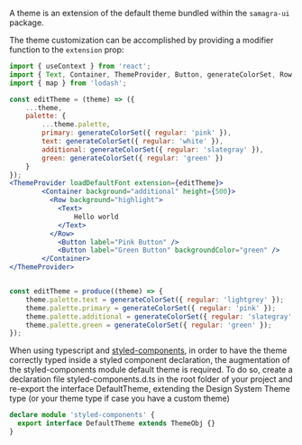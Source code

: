 

A theme is an extension of the default theme bundled within the `samagra-ui` package.

The theme customization can be accomplished by providing a modifier function to the `extension` prop:

```jsx
import { useContext } from 'react';
import { Text, Container, ThemeProvider, Button, generateColorSet, Row } from 'samagra-ui';
import { map } from 'lodash';

const editTheme = (theme) => ({
	...theme,
	palette: {
		...theme.palette,
		primary: generateColorSet({ regular: 'pink' }),
		text: generateColorSet({ regular: 'white' }),
		additional: generateColorSet({ regular: 'slategray' }),
		green: generateColorSet({ regular: 'green' })
	}
});
<ThemeProvider loadDefaultFont extension={editTheme}>
		<Container background="additional" height={500}>
          <Row background="highlight">
			<Text>
				Hello world
			</Text>
          </Row>
			<Button label="Pink Button" />
			<Button label="Green Button" backgroundColor="green" />
		</Container>
</ThemeProvider>
```

```jsx static

const editTheme = produce((theme) => {
    theme.palette.text = generateColorSet({ regular: 'lightgrey' });
    theme.palette.primary = generateColorSet({ regular: 'pink' });
    theme.palette.additional = generateColorSet({ regular: 'slategray' });
    theme.palette.green = generateColorSet({ regular: 'green' });
});

```

When using typescript and [styled-components](https://styled-components.com/),
in order to have the theme correctly typed inside a styled component declaration,
the augmentation of the styled-components module default theme is required.
To do so, create a declaration file styled-components.d.ts in the root folder of your project and
re-export the interface DefaultTheme, extending the Design System Theme type (or your theme type if case you have a custom theme)

```typescript noedit static
declare module 'styled-components' {
  export interface DefaultTheme extends ThemeObj {}
}
```
